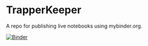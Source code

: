 # TrapperKeeper
A repo for publishing live notebooks using mybinder.org.

[![Binder](http://mybinder.org/badge.svg)](http://mybinder.org:/repo/nerduno/trapperkeeper)
